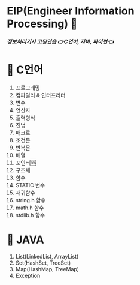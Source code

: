 # EIP(Engineer Information Processing) 💭
##### 정보처리기사 코딩연습 👉C언어, 자바, 파이썬👈
# 🚩 C언어
1. 프로그래밍
2. 컴파일러 & 인터프리터
3. 변수
4. 연산자
5. 출력형식
6. 진법
7. 매크로
8. 조건문
9. 반복문
10. 배열
11. 포인터🆘
12. 구조체
13. 함수
14. STATIC 변수
15. 재귀함수
16. string.h 함수
17. math.h 함수
18. stdlib.h 함수
    
# 🚩 JAVA
1. List(LinkedList, ArrayList)
2. Set(HashSet, TreeSet)
3. Map(HashMap, TreeMap)
4. Exception
